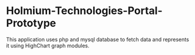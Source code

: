 # Holmium-Technologies-Portal-Prototype
This application uses php and mysql database to fetch data and represents it using HighChart graph modules.
